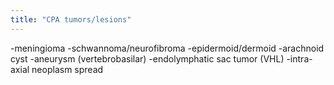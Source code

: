 ```yaml
---
title: "CPA tumors/lesions"
---
```

-meningioma
-schwannoma/neurofibroma
-epidermoid/dermoid
-arachnoid cyst
-aneurysm (vertebrobasilar)
-endolymphatic sac tumor (VHL)
-intra-axial neoplasm spread

